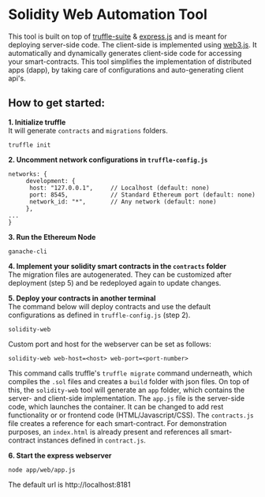 # Solidity Web Automation Tool 

This tool is built on top of [truffle-suite](https://github.com/trufflesuite/ganache-cli) &
[express.js](https://github.com/expressjs/express) and is meant for deploying server-side code. The client-side is implemented using  [web3.js](https://github.com/ethereum/web3.js).
It automatically and dynamically generates client-side code for accessing your smart-contracts. This tool simplifies the implementation of distributed apps (dapp), by taking care of configurations and auto-generating client api's.

## How to get started:
**1. Initialize truffle**    
It will generate `contracts` and `migrations` folders.
```
truffle init
```   
**2. Uncomment network configurations in `truffle-config.js`**
```
networks: {
     development: {
      host: "127.0.0.1",     // Localhost (default: none)
      port: 8545,            // Standard Ethereum port (default: none)
      network_id: "*",       // Any network (default: none)
     },
...
}
```
**3. Run the Ethereum Node**    
```
ganache-cli
```
**4. Implement your solidity smart contracts in the `contracts` folder**   
The migration files are autogenerated. They can be customized after deployment (step 5) and be redeployed again to update changes.
    
**5. Deploy your contracts in another terminal**    
The command below will deploy contracts and use the default configurations as defined in `truffle-config.js` (step 2).   
```
solidity-web
```    
Custom port and host for the webserver can be set as follows:
```
solidity-web web-host=<host> web-port=<port-number>
```

This command calls truffle's `truffle migrate` command underneath, which compiles the `.sol` files and creates a `build` folder with json files.
On top of this, the `solidity-web` tool will generate an `app` folder, which contains the server- and client-side implementation. The `app.js` file is the server-side code, which launches the container. 
It can be changed to add rest functionality or or frontend code (HTML/Javascript/CSS). The `contracts.js` file creates a reference for each smart-contract.
For demonstration purposes, an `index.html` is already present and references all smart-contract instances defined in `contract.js`.

**6. Start the express webserver**   
```
node app/web/app.js
```     
The default url is http://localhost:8181
